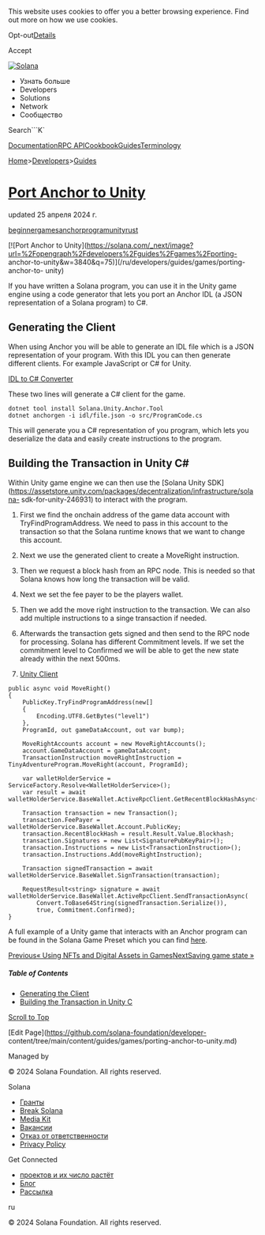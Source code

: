 This website uses cookies to offer you a better browsing experience. Find out
more on how we use cookies.

Opt-out[Details](/ru/privacy-policy#collection-of-information)

Accept

[![Solana](/_next/static/media/logotype-dark.f79d530d.svg)](/ru)

  * Узнать больше
  * Developers
  * Solutions
  * Network
  * Сообщество

Search```K`

[Documentation](/ru/docs)[RPC
API](/ru/docs/rpc)[Cookbook](/ru/developers/cookbook)[Guides](/ru/developers/guides)[Terminology](/ru/docs/terminology)

[Home](/ru)>[Developers](/ru/developers)>[Guides](/ru/developers/guides)

# [Port Anchor to Unity](/ru/developers/guides/games/porting-anchor-to-unity)

updated 25 апреля 2024 г.

[beginner](/ru/developers/guides?difficulty=beginner)[games](/ru/developers/guides?tags=games)[anchor](/ru/developers/guides?tags=anchor)[program](/ru/developers/guides?tags=program)[unity](/ru/developers/guides?tags=unity)[rust](/ru/developers/guides?tags=rust)

[![Port Anchor to
Unity](https://solana.com/_next/image?url=%2Fopengraph%2Fdevelopers%2Fguides%2Fgames%2Fporting-
anchor-to-unity&w=3840&q=75)](/ru/developers/guides/games/porting-anchor-to-
unity)

If you have written a Solana program, you can use it in the Unity game engine
using a code generator that lets you port an Anchor IDL (a JSON representation
of a Solana program) to C#.

## Generating the Client #

When using Anchor you will be able to generate an IDL file which is a JSON
representation of your program. With this IDL you can then generate different
clients. For example JavaScript or C# for Unity.

[IDL to C# Converter](https://github.com/magicblock-labs/Solana.Unity.Anchor)

These two lines will generate a C# client for the game.

    
    
    dotnet tool install Solana.Unity.Anchor.Tool
    dotnet anchorgen -i idl/file.json -o src/ProgramCode.cs

This will generate you a C# representation of you program, which lets you
deserialize the data and easily create instructions to the program.

## Building the Transaction in Unity C# #

Within Unity game engine we can then use the [Solana Unity
SDK](https://assetstore.unity.com/packages/decentralization/infrastructure/solana-
sdk-for-unity-246931) to interact with the program.

  1. First we find the onchain address of the game data account with TryFindProgramAddress. We need to pass in this account to the transaction so that the Solana runtime knows that we want to change this account.

  2. Next we use the generated client to create a MoveRight instruction.

  3. Then we request a block hash from an RPC node. This is needed so that Solana knows how long the transaction will be valid.

  4. Next we set the fee payer to be the players wallet.

  5. Then we add the move right instruction to the transaction. We can also add multiple instructions to a singe transaction if needed.

  6. Afterwards the transaction gets signed and then send to the RPC node for processing. Solana has different Commitment levels. If we set the commitment level to Confirmed we will be able to get the new state already within the next 500ms.

  7. [Unity Client](https://github.com/solana-developers/solana-game-examples/tree/main/seven-seas/unity/Assets/SolPlay/Examples/TinyAdventure)

    
    
    public async void MoveRight()
    {
        PublicKey.TryFindProgramAddress(new[]
        {
            Encoding.UTF8.GetBytes("level1")
        },
        ProgramId, out gameDataAccount, out var bump);
     
        MoveRightAccounts account = new MoveRightAccounts();
        account.GameDataAccount = gameDataAccount;
        TransactionInstruction moveRightInstruction = TinyAdventureProgram.MoveRight(account, ProgramId);
     
        var walletHolderService = ServiceFactory.Resolve<WalletHolderService>();
        var result = await walletHolderService.BaseWallet.ActiveRpcClient.GetRecentBlockHashAsync(Commitment.Confirmed);
     
        Transaction transaction = new Transaction();
        transaction.FeePayer = walletHolderService.BaseWallet.Account.PublicKey;
        transaction.RecentBlockHash = result.Result.Value.Blockhash;
        transaction.Signatures = new List<SignaturePubKeyPair>();
        transaction.Instructions = new List<TransactionInstruction>();
        transaction.Instructions.Add(moveRightInstruction);
     
        Transaction signedTransaction = await walletHolderService.BaseWallet.SignTransaction(transaction);
     
        RequestResult<string> signature = await walletHolderService.BaseWallet.ActiveRpcClient.SendTransactionAsync(
            Convert.ToBase64String(signedTransaction.Serialize()),
            true, Commitment.Confirmed);
    }

A full example of a Unity game that interacts with an Anchor program can be
found in the Solana Game Preset which you can find
[here](/ru/developers/guides/games/game-examples).

[Previous« Using NFTs and Digital Assets in
Games](/ru/developers/guides/games/nfts-in-games)[NextSaving game state
»](/ru/developers/guides/games/saving-game-state)

##### Table of Contents

  * [Generating the Client](/ru/developers/guides/games/porting-anchor-to-unity#generating-the-client)
  * [Building the Transaction in Unity C](/ru/developers/guides/games/porting-anchor-to-unity#building-the-transaction-in-unity-c)

[Scroll to Top](/ru/developers/guides/games/porting-anchor-to-unity#)

[Edit Page](https://github.com/solana-foundation/developer-
content/tree/main/content/guides/games/porting-anchor-to-unity.md)

Managed by

[](/ru)

[](/youtube)[](/twitter)[](/discord)[](/reddit)[](/github)[](/telegram)

© 2024 Solana Foundation. All rights reserved.

Solana

  * [Гранты](https://solana.org/grants)
  * [Break Solana](https://break.solana.com/)
  * [Media Kit](/ru/branding)
  * [Вакансии](https://jobs.solana.com/)
  * [Отказ от ответственности](/ru/tos)
  * [Privacy Policy](/ru/privacy-policy)

Get Connected

  * [проектов и их число растёт](/ru/ecosystem)
  * [Блог](/ru/news)
  * [Рассылка](/ru/newsletter)

ru

© 2024 Solana Foundation. All rights reserved.

